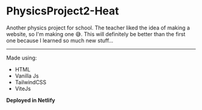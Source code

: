 # PhysicsProject2-Heat

Another physics project for school. The teacher liked the idea of making a website, so I'm making one 😅. This will definitely be better than the first one because I learned so much new stuff...

------
Made using: 
* HTML
* Vanilla Js
* TailwindCSS 
* ViteJs  

**Deployed in Netlify**
